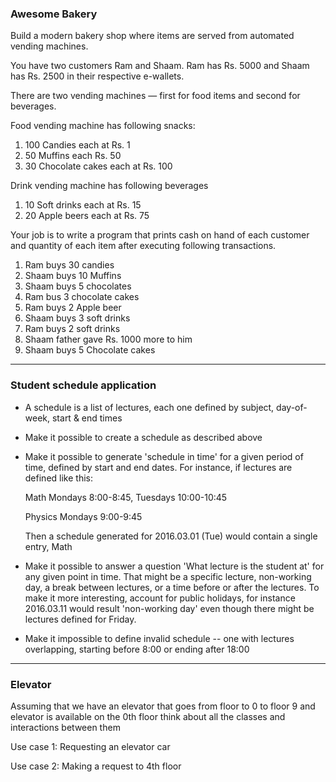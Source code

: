 ### Awesome Bakery

Build a modern bakery shop where items are served from automated vending machines. 

You have two customers Ram and Shaam. Ram has Rs. 5000 and Shaam has Rs. 2500 in their respective e-wallets.

There are two vending machines — first for food items and second for beverages.

Food vending machine has following snacks:

1. 100 Candies each at Rs. 1
2. 50 Muffins each Rs. 50
3. 30 Chocolate cakes each at Rs. 100

Drink vending machine has following beverages

1. 10 Soft drinks each at Rs. 15
2. 20 Apple beers each at Rs. 75

Your job is to write a program that prints cash on hand of each customer and quantity of each item after executing following transactions.

1. Ram buys 30 candies
2. Shaam buys 10 Muffins
3. Shaam buys 5 chocolates 
4. Ram bus 3 chocolate cakes
5. Ram buys 2 Apple beer
6. Shaam buys 3 soft drinks
7. Ram buys 2 soft drinks
8. Shaam father gave Rs. 1000 more to him
9. Shaam buys 5 Chocolate cakes

------

### Student schedule application

- A schedule is a list of lectures, each one defined by subject, day-of-week, start & end times

- Make it possible to create a schedule as described above

- Make it possible to generate 'schedule in time' for a given period of time, defined by start and end dates. For instance, if lectures are defined like this: 

  Math Mondays 8:00-8:45, Tuesdays 10:00-10:45 

  Physics Mondays 9:00-9:45 

  Then a schedule generated for 2016.03.01 (Tue) would contain a single entry, Math

- Make it possible to answer a question 'What lecture is the student at' for any given point in time. That might be a specific lecture, non-working day, a break between lectures, or a time before or after the lectures. To make it more interesting, account for public holidays, for instance 2016.03.11 would result 'non-working day' even though there might be lectures defined for Friday.

- Make it impossible to define invalid schedule -- one with lectures overlapping, starting before 8:00 or ending after 18:00

------

### Elevator

Assuming that we have an elevator that goes from floor to 0 to floor 9 and elevator is available on the 0th floor think about all the classes and interactions between them

Use case 1: Requesting an elevator car

Use case 2: Making a request to 4th floor